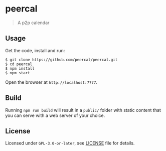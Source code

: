 # peercal

> A p2p calendar

## Usage

Get the code, install and run:

```
$ git clone https://github.com/peercal/peercal.git
$ cd peercal
$ npm install
$ npm start
```

Open the browser at `http://localhost:7777`.

## Build

Running `npm run build` will result in a `public/` folder with static content that you can serve with a web server of your choice.

## License

Licensed under `GPL-3.0-or-later`, see [LICENSE](./LICENSE) file for details.

